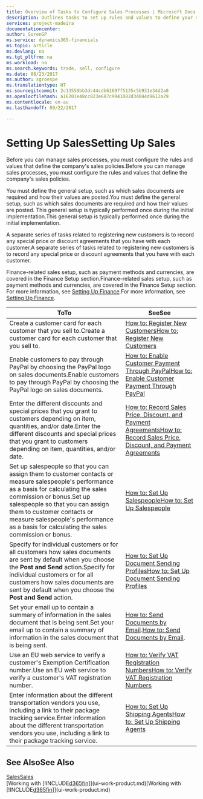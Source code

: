 ```yaml
---
title: Overview of Tasks to Configure Sales Processes | Microsoft Docs
description: Outlines tasks to set up rules and values to define your sales policies and processes.
services: project-madeira
documentationcenter: 
author: SorenGP
ms.service: dynamics365-financials
ms.topic: article
ms.devlang: na
ms.tgt_pltfrm: na
ms.workload: na
ms.search.keywords: trade, sell, configure
ms.date: 08/23/2017
ms.author: sgroespe
ms.translationtype: HT
ms.sourcegitcommit: 2c13559bb3dc44cdb61697f5135c5b931e34d2a8
ms.openlocfilehash: a16201e48cc823e687c9941082d34044d9612a29
ms.contentlocale: en-au
ms.lasthandoff: 09/22/2017

---
```

# <a name="setting-up-sales"></a><span data-ttu-id="bb508-103">Setting Up Sales</span><span class="sxs-lookup"><span data-stu-id="bb508-103">Setting Up Sales</span></span>
<span data-ttu-id="bb508-104">Before you can manage sales processes, you must configure the rules and values that define the company's sales policies.</span><span class="sxs-lookup"><span data-stu-id="bb508-104">Before you can manage sales processes, you must configure the rules and values that define the company's sales policies.</span></span>

<span data-ttu-id="bb508-105">You must define the general setup, such as which sales documents are required and how their values are posted.</span><span class="sxs-lookup"><span data-stu-id="bb508-105">You must define the general setup, such as which sales documents are required and how their values are posted.</span></span> <span data-ttu-id="bb508-106">This general setup is typically performed once during the initial implementation.</span><span class="sxs-lookup"><span data-stu-id="bb508-106">This general setup is typically performed once during the initial implementation.</span></span>

<span data-ttu-id="bb508-107">A separate series of tasks related to registering new customers is to record any special price or discount agreements that you have with each customer.</span><span class="sxs-lookup"><span data-stu-id="bb508-107">A separate series of tasks related to registering new customers is to record any special price or discount agreements that you have with each customer.</span></span>

<span data-ttu-id="bb508-108">Finance-related sales setup, such as payment methods and currencies, are covered in the Finance Setup section.</span><span class="sxs-lookup"><span data-stu-id="bb508-108">Finance-related sales setup, such as payment methods and currencies, are covered in the Finance Setup section.</span></span> <span data-ttu-id="bb508-109">For more information, see [Setting Up Finance](finance-setup-finance.md).</span><span class="sxs-lookup"><span data-stu-id="bb508-109">For more information, see [Setting Up Finance](finance-setup-finance.md).</span></span>

| <span data-ttu-id="bb508-110">To</span><span class="sxs-lookup"><span data-stu-id="bb508-110">To</span></span> | <span data-ttu-id="bb508-111">See</span><span class="sxs-lookup"><span data-stu-id="bb508-111">See</span></span> |
| --- | --- |
| <span data-ttu-id="bb508-112">Create a customer card for each customer that you sell to.</span><span class="sxs-lookup"><span data-stu-id="bb508-112">Create a customer card for each customer that you sell to.</span></span> |[<span data-ttu-id="bb508-113">How to: Register New Customers</span><span class="sxs-lookup"><span data-stu-id="bb508-113">How to: Register New Customers</span></span>](sales-how-register-new-customers.md) |
| <span data-ttu-id="bb508-114">Enable customers to pay through PayPal by choosing the PayPal logo on sales documents.</span><span class="sxs-lookup"><span data-stu-id="bb508-114">Enable customers to pay through PayPal by choosing the PayPal logo on sales documents.</span></span> |[<span data-ttu-id="bb508-115">How to: Enable Customer Payment Through PayPal</span><span class="sxs-lookup"><span data-stu-id="bb508-115">How to: Enable Customer Payment Through PayPal</span></span>](sales-how-enable-payment-service-extensions.md) |
| <span data-ttu-id="bb508-116">Enter the different discounts and special prices that you grant to customers depending on item, quantities, and/or date.</span><span class="sxs-lookup"><span data-stu-id="bb508-116">Enter the different discounts and special prices that you grant to customers depending on item, quantities, and/or date.</span></span> |[<span data-ttu-id="bb508-117">How to: Record Sales Price, Discount, and Payment Agreements</span><span class="sxs-lookup"><span data-stu-id="bb508-117">How to: Record Sales Price, Discount, and Payment Agreements</span></span>](sales-how-record-sales-price-discount-payment-agreements.md) |
| <span data-ttu-id="bb508-118">Set up salespeople so that you can assign them to customer contacts or measure salespeople's performance as a basis for calculating the sales commission or bonus.</span><span class="sxs-lookup"><span data-stu-id="bb508-118">Set up salespeople so that you can assign them to customer contacts or measure salespeople's performance as a basis for calculating the sales commission or bonus.</span></span> |[<span data-ttu-id="bb508-119">How to: Set Up Salespeople</span><span class="sxs-lookup"><span data-stu-id="bb508-119">How to: Set Up Salespeople</span></span>](sales-how-setup-salespeople.md) |
| <span data-ttu-id="bb508-120">Specify for individual customers or for all customers how sales documents are sent by default when you choose the **Post and Send** action.</span><span class="sxs-lookup"><span data-stu-id="bb508-120">Specify for individual customers or for all customers how sales documents are sent by default when you choose the **Post and Send** action.</span></span> |[<span data-ttu-id="bb508-121">How to: Set Up Document Sending Profiles</span><span class="sxs-lookup"><span data-stu-id="bb508-121">How to: Set Up Document Sending Profiles</span></span>](sales-how-setup-document-send-profiles.md) |
| <span data-ttu-id="bb508-122">Set your email up to contain a summary of information in the sales document that is being sent.</span><span class="sxs-lookup"><span data-stu-id="bb508-122">Set your email up to contain a summary of information in the sales document that is being sent.</span></span> |<span data-ttu-id="bb508-123">[How to: Send Documents by Email](ui-how-send-documents-email.md).</span><span class="sxs-lookup"><span data-stu-id="bb508-123">[How to: Send Documents by Email](ui-how-send-documents-email.md).</span></span> |
|<span data-ttu-id="bb508-124">Use an EU web service to verify a customer's Exemption Certification number.</span><span class="sxs-lookup"><span data-stu-id="bb508-124">Use an EU web service to verify a customer's VAT registration number.</span></span>|[<span data-ttu-id="bb508-125">How to: Verify VAT Registration Numbers</span><span class="sxs-lookup"><span data-stu-id="bb508-125">How to: Verify VAT Registration Numbers</span></span>](sales-how-to-verify-vat-registration-numbers.md)|
|<span data-ttu-id="bb508-126">Enter information about the different transportation vendors you use, including a link to their package tracking service.</span><span class="sxs-lookup"><span data-stu-id="bb508-126">Enter information about the different transportation vendors you use, including a link to their package tracking service.</span></span>|[<span data-ttu-id="bb508-127">How to: Set Up Shipping Agents</span><span class="sxs-lookup"><span data-stu-id="bb508-127">How to: Set Up Shipping Agents</span></span>](sales-how-to-set-up-shipping-agents.md)|

## <a name="see-also"></a><span data-ttu-id="bb508-128">See Also</span><span class="sxs-lookup"><span data-stu-id="bb508-128">See Also</span></span>
[<span data-ttu-id="bb508-129">Sales</span><span class="sxs-lookup"><span data-stu-id="bb508-129">Sales</span></span>](sales-manage-sales.md)  
<span data-ttu-id="bb508-130">[Working with [!INCLUDE[d365fin](includes/d365fin_md.md)]](ui-work-product.md)</span><span class="sxs-lookup"><span data-stu-id="bb508-130">[Working with [!INCLUDE[d365fin](includes/d365fin_md.md)]](ui-work-product.md)</span></span>

